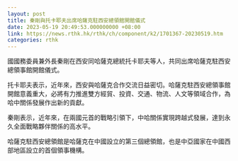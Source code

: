 ```yaml
---
layout: post
title: 秦剛與托卡耶夫出席哈薩克駐西安總領館開館儀式
date: 2023-05-19 20:49:53.000000000 +08:00
link: https://news.rthk.hk/rthk/ch/component/k2/1701367-20230519.htm
categories: rthk
---
```


國國務委員兼外長秦剛在西安同哈薩克總統托卡耶夫等人，共同出席哈薩克駐西安總領事館開館儀式。 

托卡耶夫表示，近年來，西安與哈薩克合作交流日益密切。哈薩克駐西安總領事館開館意義重大，必將有力推進雙方經貿、投資、交通、物流、人文等領域合作，為哈中關係發展作出新的貢獻。 

秦剛表示，近年來，在兩國元首的戰略引領下，中哈關係實現跨越式發展，達到永久全面戰略夥伴關係的高水平。 

哈薩克駐西安總領館是哈薩克在中國設立的第三個總領館，也是中亞國家在中國西部地區設立的首個領事機構。
